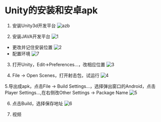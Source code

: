 # Unity的安装和安卓apk
1. 安装Unity3d开发平台
![azb](https://images.gitee.com/uploads/images/2020/0320/180145_cc52dc63_1531930.png "屏幕截图.png")

2. 安装JAVA开发平台
![1](https://images.gitee.com/uploads/images/2020/0320/184744_d04a92d6_1531930.png "屏幕截图.png")
- 更改并记住安装位置
![2](https://images.gitee.com/uploads/images/2020/0320/184903_0fda22cc_1531930.png "屏幕截图.png")
- 配置环境
![7](https://images.gitee.com/uploads/images/2020/0320/200234_e29eb5e5_1531930.png "屏幕截图.png")

3. 打开Unity，Edit->Preferences...，改相应位置
![3](https://images.gitee.com/uploads/images/2020/0320/190201_6c0454f2_1531930.png "屏幕截图.png")

4. File -> Open Scenes，打开射击包，试运行
![4](https://images.gitee.com/uploads/images/2020/0320/190916_2fbaf9c9_1531930.png "屏幕截图.png")

5.导出成apk，点击File -> Build Settings...，选择弹出窗口的Android，点击Player Settings...,在右侧改Other Settings -> Package Name
![5](https://images.gitee.com/uploads/images/2020/0320/193047_83d5763e_1531930.png "屏幕截图.png")

6. 点击Build，选择保存地址
![6](https://images.gitee.com/uploads/images/2020/0320/194328_b76b98b4_1531930.png "屏幕截图.png")

7. 视频
